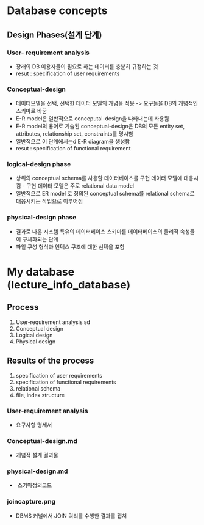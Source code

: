 # Database concepts

## Design Phases(설계 단계)

### User- requirement analysis 
* 장래의 DB 이용자들이 필요로 하는 데이터를 충분히 규정하는 것
* resut : specification of user requirements

### Conceptual-design
* 데이터모델을 선택, 선택한 데이터 모델의 개념을 적용 -> 요구들을 DB의 개념적인 스키마로 바꿈
* E-R model은 일반적으로 conceputal-design을 나타내는데 사용됨
* E-R model의 용어로 기술된 conceptual-design은 DB의 모든 entity set, attributes, relationship set, constraints를 명시함
* 일반적으로 이 단계에서는d E-R diagram을 생성함
* resut : specification of functional requirement 

### logical-design phase
* 상위의 conceptual schema를 사용할 데이터베이스를 구현 데이터 모델에 대응시킴 - 구현 데이터 모델은 주로 relational data model
* 일반적으로 ER model 로 정의된 conceptual schema를 relational schema로 대응시키는 작업으로 이루어짐

### physical-design phase
* 결과로 나온 시스템 특유의 데이터베이스 스키마를 데이터베이스의 물리적 속성들이 구체화되는 단계
* 파일 구성 형식과 인덱스 구조에 대한 선택을 포함


# My database (lecture_info_database)

## Process
1. User-requirement analysis sd
2. Conceptual design
3. Logical design
4. Physical design

## Results of the process
1. specification of user requirements
2. specification of functional requirements
3. relational schema
4. file, index structure



### User-requirement analysis
- 요구사항 명세서

### Conceptual-design.md
-  개념적 설계 결과물

### physical-design.md
-  스키마정의코드

### joincapture.png
- DBMS 커널에서 JOIN 쿼리를 수행한 결과를 캡쳐



